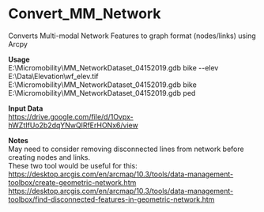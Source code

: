 # Convert_MM_Network
Converts Multi-modal Network Features to graph format (nodes/links) using Arcpy  
 
**Usage**  
E:\Micromobility\MM_NetworkDataset_04152019.gdb bike --elev E:\Data\Elevation\wf_elev.tif  
E:\Micromobility\MM_NetworkDataset_04152019.gdb bike  
E:\Micromobility\MM_NetworkDataset_04152019.gdb ped  

**Input Data**  
https://drive.google.com/file/d/1Ovpx-hWZtIfUo2b2dqYNwQlRfErHONx6/view

**Notes**  
May need to consider removing disconnected lines from network before creating nodes and links.  
These two tool would be useful for this:  
https://desktop.arcgis.com/en/arcmap/10.3/tools/data-management-toolbox/create-geometric-network.htm  
https://desktop.arcgis.com/en/arcmap/10.3/tools/data-management-toolbox/find-disconnected-features-in-geometric-network.htm  
